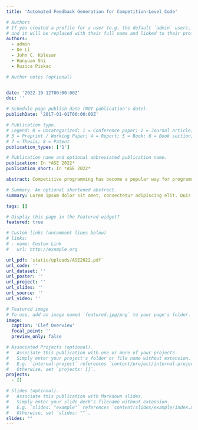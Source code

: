 ```yaml
---
title: 'Automated Feedback Generation for Competition-Level Code'

# Authors
# If you created a profile for a user (e.g. the default `admin` user), write the username (folder name) here
# and it will be replaced with their full name and linked to their profile.
authors:
  - admin
  - De Li
  - John C. Kolesar
  - Hanyuan Shi
  - Ruzica Piskac

# Author notes (optional)


date: '2022-10-12T00:00:00Z'
doi: ''

# Schedule page publish date (NOT publication's date).
publishDate: '2017-01-01T00:00:00Z'

# Publication type.
# Legend: 0 = Uncategorized; 1 = Conference paper; 2 = Journal article;
# 3 = Preprint / Working Paper; 4 = Report; 5 = Book; 6 = Book section;
# 7 = Thesis; 8 = Patent
publication_types: ['1']

# Publication name and optional abbreviated publication name.
publication: In *ASE 2022*
publication_short: In *ASE 2022*

abstract: Competitive programming has become a popular way for programmers to test their skills. Competition-level programming problems are challenging in nature, and participants often fail to solve the problem on their first attempt. Some online platforms for competi-tive programming allow programmers to practice on competitionlevel problems, and the standard feedback for an incorrect practice submission is the first test case that the submission fails. Often, the failed test case does not provide programmers with enough information to resolve the errors in their code, and they abandon the problem after making several more unsuccessful attempts. We present Clef, the first data-driven tool that can generate feedback on competition-level code automatically by repairing programmers’ incorrect submissions. The key development is that Clef can learn how to generate repairs for incorrect submissions by examining the repairs that other programmers made to their own submissions over time. Since the differences between an incorrect program and a correct program for the same task may be significant, we introduce a new data structure, merge trees, to capture the changes between submissions. Merge trees are versatile. They can encode both large algorithm-level redesigns and small statement-level alterations. We evaluated Clef on six real-world problems from Codeforces, the world’s largest platform for competitive programming. Clef achieves 41.8% accuracy in repairing programmers’ incorrect submissions. When given incorrect submissions from programmers who never found the solution to a problem on their own, Clef repairs the users’ programs 34.1% of the time.

# Summary. An optional shortened abstract.
summary: Lorem ipsum dolor sit amet, consectetur adipiscing elit. Duis posuere tellus ac convallis placerat. Proin tincidunt magna sed ex sollicitudin condimentum.

tags: []

# Display this page in the Featured widget?
featured: true

# Custom links (uncomment lines below)
# links:
# - name: Custom Link
#   url: http://example.org

url_pdf: `static/uploads/ASE2022.pdf`
url_code: ''
url_dataset: ''
url_poster: ''
url_project: ''
url_slides: ''
url_source: ''
url_video: ''

# Featured image
# To use, add an image named `featured.jpg/png` to your page's folder.
image:
  caption: 'Clef Overview'
  focal_point: ''
  preview_only: false

# Associated Projects (optional).
#   Associate this publication with one or more of your projects.
#   Simply enter your project's folder or file name without extension.
#   E.g. `internal-project` references `content/project/internal-project/index.md`.
#   Otherwise, set `projects: []`.
projects:
  - []

# Slides (optional).
#   Associate this publication with Markdown slides.
#   Simply enter your slide deck's filename without extension.
#   E.g. `slides: "example"` references `content/slides/example/index.md`.
#   Otherwise, set `slides: ""`.
slides: ""
---
```

